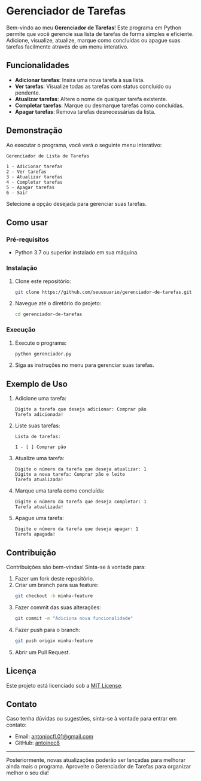 # Gerenciador de Tarefas

Bem-vindo ao meu **Gerenciador de Tarefas**! Este programa em Python permite que você gerencie sua lista de tarefas de forma simples e eficiente. Adicione, visualize, atualize, marque como concluídas ou apague suas tarefas facilmente através de um menu interativo.

## Funcionalidades

- **Adicionar tarefas**: Insira uma nova tarefa à sua lista.
- **Ver tarefas**: Visualize todas as tarefas com status concluído ou pendente.
- **Atualizar tarefas**: Altere o nome de qualquer tarefa existente.
- **Completar tarefas**: Marque ou desmarque tarefas como concluídas.
- **Apagar tarefas**: Remova tarefas desnecessárias da lista.

## Demonstração

Ao executar o programa, você verá o seguinte menu interativo:

```
Gerenciador de Lista de Tarefas

1 - Adicionar tarefas
2 - Ver tarefas
3 - Atualizar tarefas
4 - Completar tarefas
5 - Apagar tarefas
6 - Sair
```

Selecione a opção desejada para gerenciar suas tarefas.

## Como usar

### Pré-requisitos
- Python 3.7 ou superior instalado em sua máquina.

### Instalação
1. Clone este repositório:
   ```bash
   git clone https://github.com/seuusuario/gerenciador-de-tarefas.git
   ```
2. Navegue até o diretório do projeto:
   ```bash
   cd gerenciador-de-tarefas
   ```

### Execução
1. Execute o programa:
   ```bash
   python gerenciador.py
   ```
2. Siga as instruções no menu para gerenciar suas tarefas.

## Exemplo de Uso

1. Adicione uma tarefa:
   ```
   Digite a tarefa que deseja adicionar: Comprar pão
   Tarefa adicionada!
   ```
2. Liste suas tarefas:
   ```
   Lista de tarefas:

   1 - [ ] Comprar pão
   ```
3. Atualize uma tarefa:
   ```
   Digite o número da tarefa que deseja atualizar: 1
   Digite a nova tarefa: Comprar pão e leite
   Tarefa atualizada!
   ```
4. Marque uma tarefa como concluída:
   ```
   Digite o número da tarefa que deseja completar: 1
   Tarefa atualizada!
   ```
5. Apague uma tarefa:
   ```
   Digite o número da tarefa que deseja apagar: 1
   Tarefa apagada!
   ```

## Contribuição
Contribuições são bem-vindas! Sinta-se à vontade para:

1. Fazer um fork deste repositório.
2. Criar um branch para sua feature:
   ```bash
   git checkout -b minha-feature
   ```
3. Fazer commit das suas alterações:
   ```bash
   git commit -m "Adiciona nova funcionalidade"
   ```
4. Fazer push para o branch:
   ```bash
   git push origin minha-feature
   ```
5. Abrir um Pull Request.

## Licença

Este projeto está licenciado sob a [MIT License](LICENSE).

## Contato

Caso tenha dúvidas ou sugestões, sinta-se à vontade para entrar em contato:
- Email: antoniocfl.01@gmail.com
- GitHub: [antoinec8](https://github.com/antoinec8)

---

Posteriormente, novas atualizações poderão ser lançadas para melhorar ainda mais o programa.
Aproveite o Gerenciador de Tarefas para organizar melhor o seu dia!

